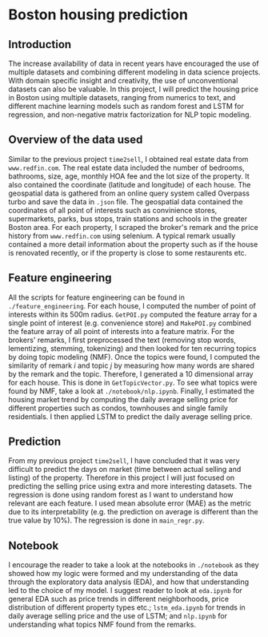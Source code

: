 # Boston housing prediction

## Introduction
The increase availability of data in recent years have encouraged the use of multiple datasets and combining different modeling in data science projects. With domain specific insight and creativity, the use of unconventional datasets can also be valuable. In this project, I will predict the housing price in Boston using multiple datasets, ranging from numerics to text, and different machine learning models such as random forest and LSTM for regression, and non-negative matrix factorization for NLP topic modeling.

## Overview of the data used
Similar to the previous project `time2sell`, I obtained real estate data from `www.redfin.com`. The real estate data included the number of bedrooms, bathrooms, size, age, monthly HOA fee and the lot size of the property. It also contained the coordinate (latitude and longitude) of each house. The geospatial data is gathered from an online query system called Overpass turbo and save the data in `.json` file. The geospatial data contained the coordinates of all point of interests such as  convinience stores, supermarkets, parks, bus stops, train stations and schools in the greater Boston area. For each property, I scraped the broker's remark and the price history from `www.redfin.com` using selenium. A typical remark usually contained a more detail information about the property such as if the house is renovated recently, or if the property is close to some restaurents etc.

## Feature engineering
All the scripts for feature engineering can be found in `./feature_engineering`. For each house, I computed the number of point of interests within its 500m radius. `GetPOI.py` computed the feature array for a single point of interest (e.g. convenience store) and `MakePOI.py` combined the feature array of all point of interests into a feature matrix. For the brokers' remarks, I first preprocessed the text (removing stop words, lementizing, stemming, tokenizing) and then looked for ten recurring topics by doing topic modeling (NMF). Once the topics were found, I computed the similarity of remark *i* and topic *j* by measuring how many words are shared by the remark and the topic. Therefore, I generated a 10 dimensional array for each house. This is done in `GetTopicVector.py`. To see what topics were found by NMF, take a look at `./notebook/nlp.ipynb`. Finally, I estimated the housing market trend by computing the daily average selling price for different properties such as condos, townhouses and single family residentials. I then applied LSTM to predict the daily average selling price.

## Prediction
From my previous project `time2sell`, I have concluded that it was very difficult to predict the days on market (time between actual selling and listing) of the property. Therefore in this project I will just focused on predicting the selling price using extra and more interesting datasets. The regression is done using random forest as I want to understand how relevant are each feature. I used mean absolute error (MAE) as the metric due to its interpretability (e.g. the prediction on average is different than the true value by 10%). The regression is done in `main_regr.py`.

## Notebook
I encourage the reader to take a look at the notebooks in `./notebook` as they showed how my logic were formed and my understanding of the data through the exploratory data analysis (EDA), and how that understanding led to the choice of my model. I suggest reader to look at `eda.ipynb` for general EDA such as price trends in different neighborhoods, price distribution of different property types etc.; `lstm_eda.ipynb` for trends in daily average selling price and the use of LSTM; and `nlp.ipynb` for understanding what topics NMF found from the remarks.


